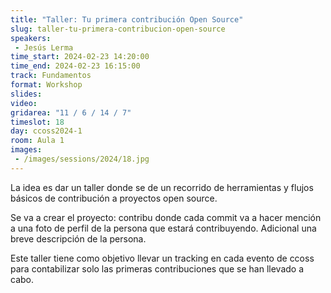 ```yaml
---
title: "Taller: Tu primera contribución Open Source"
slug: taller-tu-primera-contribucion-open-source
speakers:
 - Jesús Lerma
time_start: 2024-02-23 14:20:00
time_end: 2024-02-23 16:15:00
track: Fundamentos
format: Workshop
slides: 
video: 
gridarea: "11 / 6 / 14 / 7"
timeslot: 18
day: ccoss2024-1
room: Aula 1
images: 
 - /images/sessions/2024/18.jpg
---
```


La idea es dar un taller donde se de un recorrido de herramientas y flujos básicos de contribución a proyectos open source. 
 
Se va a crear el proyecto: contribu donde cada commit va a hacer mención a una foto de perfil de la persona que estará contribuyendo. Adicional una breve descripción de la persona.
  
Este taller tiene como objetivo llevar un tracking en cada evento de ccoss para contabilizar solo las primeras contribuciones que se han llevado a cabo.